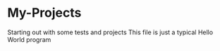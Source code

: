 # My-Projects
Starting out with some tests and projects
This file is just a typical Hello World program
